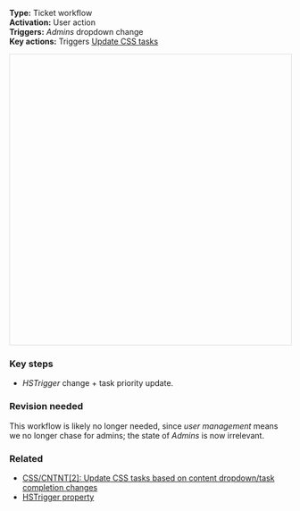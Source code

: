 **Type:** Ticket workflow  
**Activation:** User action  
**Triggers:** *Admins* dropdown change  
**Key actions:** Triggers <u>Update CSS tasks</u>  

<div id="viewer" style="width:100%;height:520px;border:1px solid #ddd;"></div>
<script src="https://cdn.jsdelivr.net/npm/openseadragon@4.1/build/openseadragon/openseadragon.min.js"></script>
<script>
  document.addEventListener('DOMContentLoaded', function () {
    var basePath = window.location.pathname.replace(/\/workflows\/.*/, '/');
    var imgUrl = basePath + "images/CSS-CNTNT-0-Admin-dropdown-change.png";
    OpenSeadragon({ id: "viewer", prefixUrl: "https://cdn.jsdelivr.net/npm/openseadragon@4.1/build/openseadragon/images/", tileSources: { type: "image", url: imgUrl, buildPyramid: false }, showNavigator: true, showZoomControl: true, showHomeControl: true, showFullPageControl: false });
  });
</script>

### Key steps  
- *HSTrigger* change + task priority update.

### <span class="red">Revision needed</span> 
<span class="red">This workflow is likely no longer needed, since <i>user management</i> means we no longer chase for admins; the state of <i>Admins</i> is now irrelevant.</span>  

### Related  
- [CSS/CNTNT[2]: Update CSS tasks based on content dropdown/task completion changes](../workflows/CSS-CNTNT-2-Update-CSS-tasks.md)
- [HSTrigger property](../articles/Workflow-internal-properties.md#hstrigger)